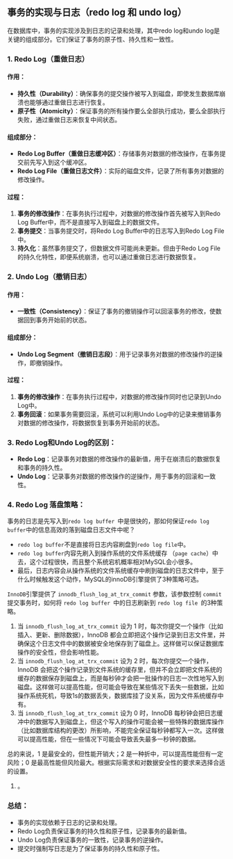 ## 事务的实现与日志（redo log 和 undo log）

在数据库中，事务的实现涉及到日志的记录和处理，其中redo log和undo log是关键的组成部分。它们保证了事务的原子性、持久性和一致性。

### 1. Redo Log（重做日志）

#### 作用：
- **持久性（Durability）**：确保事务的提交操作被写入到磁盘，即使发生数据库崩溃也能够通过重做日志进行恢复。
- **原子性（Atomicity）**：保证事务的所有操作要么全部执行成功，要么全部执行失败，通过重做日志来恢复中间状态。

#### 组成部分：
- **Redo Log Buffer（重做日志缓冲区）**：存储事务对数据的修改操作，在事务提交前先写入到这个缓冲区。
- **Redo Log File（重做日志文件）**：实际的磁盘文件，记录了所有事务对数据的修改操作。

#### 过程：
1. **事务的修改操作**：在事务执行过程中，对数据的修改操作首先被写入到Redo Log Buffer中，而不是直接写入到磁盘上的数据文件。
2. **事务提交**：当事务提交时，将Redo Log Buffer中的日志写入到Redo Log File中。
3. **持久化**：虽然事务提交了，但数据文件可能尚未更新。但由于Redo Log File的持久化特性，即便系统崩溃，也可以通过重做日志进行数据恢复。

### 2. Undo Log（撤销日志）

#### 作用：
- **一致性（Consistency）**：保证了事务的撤销操作可以回滚事务的修改，使数据回到事务开始前的状态。

#### 组成部分：
- **Undo Log Segment（撤销日志段）**：用于记录事务对数据的修改操作的逆操作，即撤销操作。

#### 过程：
1. **事务的修改操作**：在事务执行过程中，对数据的修改操作同时也记录到Undo Log中。
2. **事务回滚**：如果事务需要回滚，系统可以利用Undo Log中的记录来撤销事务对数据的修改操作，将数据恢复到事务开始前的状态。

### 3. Redo Log和Undo Log的区别：

- **Redo Log**：记录事务对数据的修改操作的最新值，用于在崩溃后的数据恢复和事务的持久性。
- **Undo Log**：记录事务对数据的修改操作的逆操作，用于事务的回滚和一致性。

### 4. Redo Log 落盘策略：

事务的日志是先写入到`redo log buffer `中是很快的，那如何保证`redo log buffer`中的信息高效的落到磁盘日志文件中呢？

- `redo log buffer`不是直接将日志内容刷盘到`redo log file`中。
- `redo log buffer`内容先刷入到操作系统的文件系统缓存 （`page cache`）中去，这个过程很快，而且整个系统宕机概率相对MySQL会小很多。
- 最后，日志内容会从操作系统的文件系统缓存中刷到磁盘的日志文件中，至于什么时候触发这个动作，MySQL的innoDB引擎提供了3种策略可选。

`InnoDB`引擎提供了 `innodb_flush_log_at_trx_commit` 参数，该参数控制 `commit`提交事务时，如何将 `redo log buffer `中的日志刷新到 `redo log file `的3种策略。

1. 当 `innodb_flush_log_at_trx_commit` 设为 1 时，每次你提交一个操作（比如插入、更新、删除数据），InnoDB 都会立即把这个操作记录到日志文件里，并确保这个日志文件中的数据被安全地保存到了磁盘上。这样做可以保证数据库操作的安全性，但会影响性能。
2. 当 `innodb_flush_log_at_trx_commit` 设为 2 时，每次你提交一个操作，InnoDB 会把这个操作记录到文件系统的缓存里，但并不会立即把文件系统的缓存的数据保存到磁盘上，而是每秒钟才会把一批操作的日志一次性地写入到磁盘。这样做可以提高性能，但可能会导致在某些情况下丢失一些数据，比如操作系统死机，导致1s的数据丢失，数据库挂了没关系，因为文件系统缓存中有。
3. 当 `innodb_flush_log_at_trx_commit` 设为 0 时，InnoDB 每秒钟会把日志缓冲中的数据写入到磁盘上，但这个写入的操作可能会被一些特殊的数据库操作（比如数据库结构的更改）所影响，不能完全保证每秒钟都写入一次。这样做可以提高性能，但在一些情况下可能会导致丢失最多一秒钟的数据。

总的来说，1 是最安全的，但性能开销大；2 是一种折中，可以提高性能但有一定风险；0 是最高性能但风险最大。根据实际需求和对数据安全性的要求来选择合适的设置。

1. 。

### 总结：
- 事务的实现依赖于日志的记录和处理。
- Redo Log负责保证事务的持久性和原子性，记录事务的最新值。
- Undo Log负责保证事务的一致性，记录事务的逆操作。
- 提交时强制写日志是为了保证事务的持久性和原子性。

